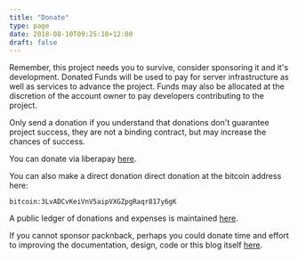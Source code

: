 ```yaml
---
title: "Donate"
type: page
date: 2018-08-10T09:25:10+12:00
draft: false
---
```



Remember, this project needs you to survive, consider sponsoring it and it's development. 
Donated Funds will be used to pay for server infrastructure as well as services to advance the project. Funds may also be allocated at the discretion of the account owner to pay developers contributing to the project.

Only send a donation if you understand that donations don't guarantee project success,
they are not a binding contract, but may increase the chances of success.

You can donate via liberapay [here](https://en.liberapay.com/packnback).

You can also make a direct donation direct donation at the bitcoin address here:

```bitcoin:3LvADCvKeiVnV5aipVXGZpgRaqr817y6gK```

A public ledger of donations and expenses is maintained [here](/ledger.txt).

If you cannot sponsor packnback, perhaps you could donate time and effort to
improving the documentation, design, code or this blog itself <a href="https://github.com/packnback">here</a>.